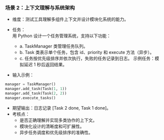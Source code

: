 ### 场景 2：上下文理解与系统架构
- 维度：测试工具理解多组件上下文并设计模块化系统的能力。
- 任务：  
用 Python 设计一个任务管理系统，支持以下功能：

    - a. TaskManager 类管理任务队列。
    - b. Task 类表示单个任务，包含 id、priority 和 execute 方法（异步）。
    - c. 任务按优先级排序并依次执行，失败的任务记录到日志。 
示例任务：模拟延迟 1 秒后返回结果。
- 输入示例：
```python
manager = TaskManager()
manager.add_task(Task(1, 1))
manager.add_task(Task(2, 2))
manager.execute_tasks()
```
- 期望输出：日志记录 [Task 2 done, Task 1 done]。
- 考核点：
    - 是否正确理解并实现多类协作的上下文。
    - 模块化设计的清晰度和可扩展性。
    - 异步任务调度和优先级排序的准确性。 